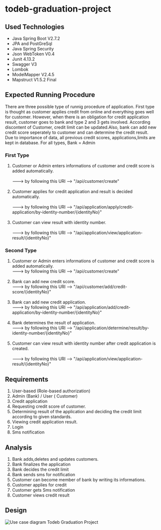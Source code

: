 # todeb-graduation-project

## Used Technologies

- Java Spring Boot V2.7.2
- JPA and PostGreSql
- Java Spring Security
- Json WebToken V0.4
- Junit 4.13.2
- Swagger V3
- Lombok
- ModelMapper V2.4.5
- Mapstruct V1.5.2 Final

## Expected Running Procedure

  There are three possible type of runnig procedure of application. First type is thought as customer applies credit from online and everything goes well for customer. However, when there is an obligation for credit application result, customer goes to bank and type 2 and 3 gets involved. According discontent of Customer, credit limit can be updated.Also, bank can add new credit score seperately to customer and can determine the credit result. Due to importance of data, all previous credit scores, applications,limits are kept in database. For all types, Bank = Admin
### First Type
1. Customer or Admin enters informations of customer and credit score is added automatically.<br /><br />
 ---> by following this URI --> "/api/customer/create"<br /><br />
2. Customer applies for credit application and result is decided automatically.<br /><br />
---> by following this URI --> "/api/application/apply/credit-application/by-identity-number/{identityNo}"<br /><br />
3. Customer can view result with identity number.<br /><br />
---> by following this URI --> "/api/application/view/application-result/{identityNo}"

### Second Type
1. Customer or Admin enters informations of customer and credit score is added automatically.<br />
---> by following this URI --> "/api/customer/create"<br /><br />
2. Bank can add new credit score.<br />
---> by following this URI --> "/api/customer/add/credit-score/{identityNo}"<br /><br />
3. Bank can add new credit application.<br />
---> by following this URI --> "/api/application/add/credit-application/by-identity-number/{identityNo}"<br /><br />
4. Bank determines the result of application.<br />
---> by following this URI --> "/api/application/determine/result/by-identity-number/{identityNo}"<br /><br />
5. Customer can view result with identity number after credit application is created.<br /><br />
---> by following this URI --> "/api/application/view/application-result/{identityNo}"


## Requirements

1.	User-based (Role-based authorization)
2.	Admin (Bank) / User ( Customer)
3.	Credit application
4.  Requesting credit score of customer.
5.	Determining result of the application and deciding the credit limit according to given standards.
6.	Viewing credit application result.
7.	Login
8.	Sms notification

## Analysis

1.	Bank adds,deletes and updates customers.
2.	Bank finalizes the application
3.	Bank decides the credit limit
4.	Bank sends sms for notification
5.  Customer can become member of bank by writing its informations.
6.	Customer applies for credit
7.	Customer gets Sms notification
8.	Customer views credit result 

## Design

![Use case diagram Todeb Graduation Project](https://user-images.githubusercontent.com/84630121/184538333-c41ceb99-50a5-4c7b-9539-02a84548ebe8.png)










